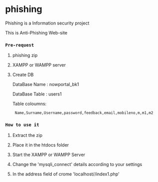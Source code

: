 # phishing

Phishing is a Information security project

This is Anti-Phishing Web-site

### `Pre-request`

1. phishing zip

2. XAMPP or WAMPP server

3. Create DB 

    DataBase Name : nowportal_bk1
    
    DataBase Table : users1
    
    Table coloumns:
      
        Name,Surname,Username,password,feedback,email,mobileno,m,m1,m2      

###  `How to use it`

1.  Extract the zip

2.  Place it in the htdocs folder

3. Start the XAMPP or WAMPP Server

4. Change the 'mysqli_connect' details according to your settings

4. In the address field of crome 'localhost/<your folder path>/index1.php'
